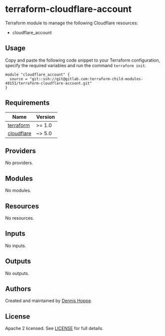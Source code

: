 # terraform-cloudflare-account

Terraform module to manage the following Cloudflare resources:

* cloudflare_account

## Usage

Copy and paste the following code snippet to your Terraform configuration,
specify the required variables and run the command `terraform init`.

```hcl
module "cloudflare_account" {
  source = "git::ssh://git@gitlab.com:terraform-child-modules-48151/terraform-cloudflare-account.git"
}
```

<!-- BEGIN_TF_DOCS -->
## Requirements

| Name | Version |
|------|---------|
| <a name="requirement_terraform"></a> [terraform](#requirement\_terraform) | >= 1.0 |
| <a name="requirement_cloudflare"></a> [cloudflare](#requirement\_cloudflare) | ~> 5.0 |

## Providers

No providers.

## Modules

No modules.

## Resources

No resources.

## Inputs

No inputs.

## Outputs

No outputs.
<!-- END_TF_DOCS -->

## Authors

Created and maintained by [Dennis Hoppe](https://gitlab.com/dhoppeIT).

## License

Apache 2 licensed. See [LICENSE](LICENSE) for full details.
